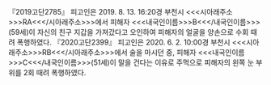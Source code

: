 『2019고단2785』
피고인은 2019. 8. 13. 16:20경 부천시 <<<시아래주소>>>RA<<</시아래주소>>>에서 피해자 <<<내국인이름>>>B<<</내국인이름>>>(59세)이 자신의 친구 지갑을 가져갔다고 오인하여 피해자의 얼굴을 양손으로 수회 때려 폭행하였다.
『2020고단2399』
피고인은 2020. 6. 2. 10:00경 부천시 <<<시아래주소>>>RB<<</시아래주소>>>에서 술을 마시던 중, 피해자 <<<내국인이름>>>C<<</내국인이름>>>(51세)이 말을 건다는 이유로 주먹으로 피해자의 왼쪽 눈 부위를 2회 때려 폭행하였다.